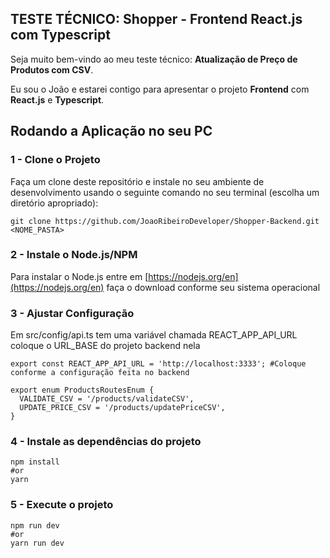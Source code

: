 ## TESTE TÉCNICO: Shopper - Frontend React.js com Typescript

Seja muito bem-vindo ao meu teste técnico: **Atualização de Preço de Produtos com CSV**.

Eu sou o João e estarei contigo para apresentar o projeto **Frontend** com **React.js** e **Typescript**.

## Rodando a Aplicação no seu PC

### 1 - Clone o Projeto

Faça um clone deste repositório e instale no seu ambiente de desenvolvimento usando o seguinte comando no seu terminal (escolha um diretório apropriado):

```shell
git clone https://github.com/JoaoRibeiroDeveloper/Shopper-Backend.git <NOME_PASTA>
```

### 2 - Instale o Node.js/NPM

Para instalar o Node.js entre em [https://nodejs.org/en](https://nodejs.org/en) faça o download conforme seu sistema operacional

### 3 - Ajustar Configuração

Em src/config/api.ts tem uma variável chamada REACT_APP_API_URL coloque o URL_BASE do projeto backend nela

```shell
export const REACT_APP_API_URL = 'http://localhost:3333'; #Coloque conforme a configuração feita no backend

export enum ProductsRoutesEnum {
  VALIDATE_CSV = '/products/validateCSV',
  UPDATE_PRICE_CSV = '/products/updatePriceCSV',
}

```

### 4 - Instale as dependências do projeto

```shell
npm install
#or
yarn
```

### 5 - Execute o projeto

```shell
npm run dev
#or
yarn run dev
```
